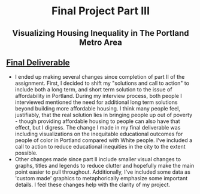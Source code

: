 <h1 align="center">
  
Final Project Part III
  
</h1>

<h2 align="center">
  
Visualizing Housing Inequality in The Portland Metro Area
  
</h2>

## [Final Deliverable](https://carnegiemellon.shorthandstories.com/housing-affordability-crisis-in-portland-oregon/index.html)

  - I ended up making several changes since completion of part II of the assignment. First, I decided to shift my "solutions and call to action" to include both a long term, and short term solution to the issue of affordability in Portland. During my interview process, both people I interviewed mentioned the need for additional long term solutions beyond building more affordable housing. I think many people feel, justifiably, that the real solution lies in bringing people up out of poverty - though providing affordable housing to people can also have that effect, but I digress. The change I made in my final deliverable was including visualizations on the inequitable educational outcomes for people of color in Portland compared with White people. I've included a call to action to reduce educational inequities in the city to the extent possible.
  - Other changes made since part II include smaller visual changes to graphs, titles and legends to reduce clutter and hopefully make the main point easier to pull throughout. Additionally, I've included some data as 'custom made' graphics to metaphorically emphasize some important details. I feel these changes help with the clarity of my project.
